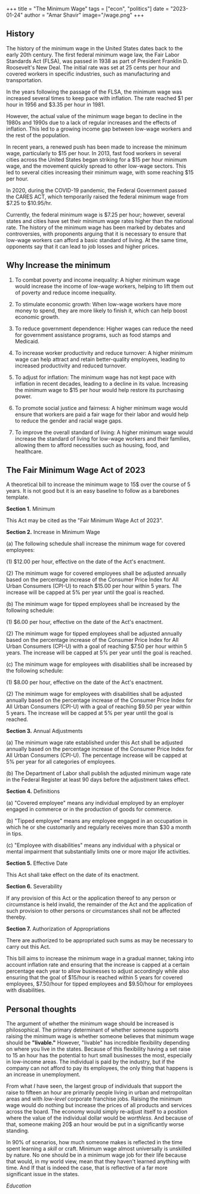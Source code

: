 +++
title = "The Minimum Wage"
tags = ["econ", "politics"]
date = "2023-01-24"
author = "Amar Shavir"
image="/wage.png"
+++
## History
The history of the minimum wage in the United States dates back to the early 20th century. The first federal minimum wage law, the Fair Labor Standards Act (FLSA), was passed in 1938 as part of President Franklin D. Roosevelt's New Deal. The initial rate was set at 25 cents per hour and covered workers in specific industries, such as manufacturing and transportation.

In the years following the passage of the FLSA, the minimum wage was increased several times to keep pace with inflation. The rate reached $1 per hour in 1956 and $3.35 per hour in 1981.

However, the actual value of the minimum wage began to decline in the 1980s and 1990s due to a lack of regular increases and the effects of inflation. This led to a growing income gap between low-wage workers and the rest of the population.

In recent years, a renewed push has been made to increase the minimum wage, particularly to $15 per hour. In 2013, fast food workers in several cities across the United States began striking for a $15 per hour minimum wage, and the movement quickly spread to other low-wage sectors. This led to several cities increasing their minimum wage, with some reaching $15 per hour.

In 2020, during the COVID-19 pandemic, the Federal Government passed the CARES ACT, which temporarily raised the federal minimum wage from $7.25 to $10.95/hr.

Currently, the federal minimum wage is $7.25 per hour; however, several states and cities have set their minimum wage rates higher than the national rate. The history of the minimum wage has been marked by debates and controversies, with proponents arguing that it is necessary to ensure that low-wage workers can afford a basic standard of living. At the same time, opponents say that it can lead to job losses and higher prices.

## Why Increase the minimum

1.  To combat poverty and income inequality: A higher minimum wage would increase the income of low-wage workers, helping to lift them out of poverty and reduce income inequality.

2.  To stimulate economic growth: When low-wage workers have more money to spend, they are more likely to finish it, which can help boost economic growth.

3. To reduce government dependence: Higher wages can reduce the need for government assistance programs, such as food stamps and Medicaid.

4.  To increase worker productivity and reduce turnover: A higher minimum wage can help attract and retain better-quality employees, leading to increased productivity and reduced turnover.

5.  To adjust for inflation: The minimum wage has not kept pace with inflation in recent decades, leading to a decline in its value. Increasing the minimum wage to $15 per hour would help restore its purchasing power.

6.  To promote social justice and fairness: A higher minimum wage would ensure that workers are paid a fair wage for their labor and would help to reduce the gender and racial wage gaps.

7.  To improve the overall standard of living: A higher minimum wage would increase the standard of living for low-wage workers and their families, allowing them to afford necessities such as housing, food, and healthcare.



## The Fair Minimum Wage Act of 2023
A theoretical bill to increase the minimum wage to 15$ over the course of 5 years.
It is not good but it is an easy baseline to follow as a barebones template.

__Section 1.__ Minimum

This Act may be cited as the "Fair Minimum Wage Act of 2023".

__Section 2.__ Increase in Minimum Wage

(a) The following schedule shall increase the minimum wage for covered employees:

(1) $12.00 per hour, effective on the date of the Act's enactment.

(2) The minimum wage for covered employees shall be adjusted annually based on the percentage increase of the Consumer Price Index for All Urban Consumers (CPI-U) to reach $15.00 per hour within 5 years. The increase will be capped at 5% per year until the goal is reached.

(b) The minimum wage for tipped employees shall be increased by the following schedule:

(1) $6.00 per hour, effective on the date of the Act's enactment.

(2) The minimum wage for tipped employees shall be adjusted annually based on the percentage increase of the Consumer Price Index for All Urban Consumers (CPI-U) with a goal of reaching $7.50 per hour within 5 years. The increase will be capped at 5% per year until the goal is reached.

(c) The minimum wage for employees with disabilities shall be increased by the following schedule:

(1) $8.00 per hour, effective on the date of the Act's enactment.

(2) The minimum wage for employees with disabilities shall be adjusted annually based on the percentage increase of the Consumer Price Index for All Urban Consumers (CPI-U) with a goal of reaching $9.50 per year within 5 years. The increase will be capped at 5% per year until the goal is reached.

__Section 3.__ Annual Adjustments

(a) The minimum wage rate established under this Act shall be adjusted annually based on the percentage increase of the Consumer Price Index for All Urban Consumers (CPI-U). The percentage increase will be capped at 5% per year for all categories of employees.

(b) The Department of Labor shall publish the adjusted minimum wage rate in the Federal Register at least 90 days before the adjustment takes effect.

__Section 4.__ Definitions

(a) "Covered employee" means any individual employed by an employer engaged in commerce or in the production of goods for commerce.

(b) "Tipped employee" means any employee engaged in an occupation in which he or she customarily and regularly receives more than $30 a month in tips.

(c) "Employee with disabilities" means any individual with a physical or mental impairment that substantially limits one or more major life activities.

__Section 5.__ Effective Date

This Act shall take effect on the date of its enactment.

__Section 6.__ Severability

If any provision of this Act or the application thereof to any person or circumstance is held invalid, the remainder of the Act and the application of such provision to other persons or circumstances shall not be affected thereby.

__Section 7.__ Authorization of Appropriations

There are authorized to be appropriated such sums as may be necessary to carry out this Act.

This bill aims to increase the minimum wage in a gradual manner, taking into account inflation rate and ensuring that the increase is capped at a certain percentage each year to allow businesses to adjust accordingly while also ensuring that the goal of $15/hour is reached within 5 years for covered employees, $7.50/hour for tipped employees and $9.50/hour for employees with disabilities.


## Personal thoughts

The argument of whether the minimum wage should be increased is philosophical. The primary determinant of whether someone supports raising the minimum wage is whether someone believes that minimum wage should be __"livable."__ However, "livable" has incredible flexibility depending on where you live in the states. Because of this flexibility having a set raise to 15 an hour has the potential to hurt small businesses the most, especially in low-income areas. The individual is paid by the industry, but if the company can not afford to pay its employees, the only thing that happens is an increase in unemployment.

From what _I_ have seen, the largest group of individuals that support the raise to fifteen an hour are primarily people living in urban and metropolitan areas and with _low-level_ corporate franchise jobs. Raising the minimum wage would do nothing but increase the prices of all products and services across the board. The economy would simply re-adjust itself to a position where the value of the individual dollar would be _worthless_. And because of that, someone making 20$ an hour would be put in a significantly worse standing.

In 90% of scenarios, how much someone makes is reflected in the time spent learning a _skill_ or craft. Minimum wage almost universally is unskilled by nature. No one should be in a minimum wage job for their life because that would, in my world view, mean that they haven't learned anything with time. And If that is indeed the case, that is reflective of a far more significant issue in the states.

_Education_
